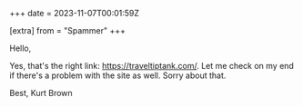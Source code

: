 +++
date = 2023-11-07T00:01:59Z

[extra]
from = "Spammer"
+++

Hello,

Yes, that's the right link: https://traveltiptank.com/. Let me check on my
end if there's a problem with the site as well. Sorry about that.

Best,
Kurt Brown
